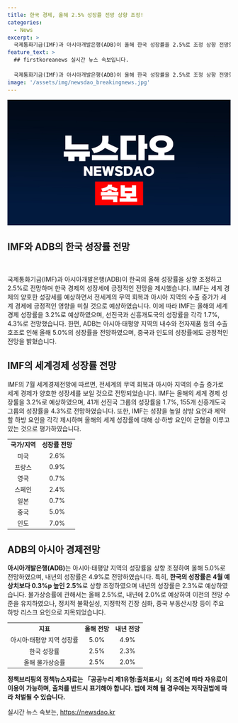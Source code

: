 ```yaml
---
title: 한국 경제, 올해 2.5% 성장률 전망 상향 조정!
categories:
  - News
excerpt: >
  국제통화기금(IMF)과 아시아개발은행(ADB)이 올해 한국 성장률을 2.5%로 조정 상향 전망했음. IMF는 아시아 지역의 수출 증가로 세계 경제가 양호한 성장세를 보일 것으로 전망하며, ADB는 아시아·태평양 지역이 견조한 내수와 전자제품 등 수출 호조로 5.0% 성장할 것으로 예측함. 미국 등 주요국의 정치적 불확실성과 중국 부동산시장 등을 하방 리스크로 지목했음. (요약문)
feature_text: >
  ## firstkoreanews 실시간 뉴스 속보입니다.

  국제통화기금(IMF)과 아시아개발은행(ADB)이 올해 한국 성장률을 2.5%로 조정 상향 전망했음. IMF는 아시아 지역의 수출 증가로 세계 경제가 양호한 성장세를 보일 것으로 전망하며, ADB는 아시아·태평양 지역이 견조한 내수와 전자제품 등 수출 호조로 5.0% 성장할 것으로 예측함. 미국 등 주요국의 정치적 불확실성과 중국 부동산시장 등을 하방 리스크로 지목했음. (요약문)
image: '/assets/img/newsdao_breakingnews.jpg'
---
```


<p><img src="/assets/img/newsdao_breakingnews.jpg" alt="firstkoreanews 속보" /></p>

<h2 data-ke-size="size26">IMF와 ADB의 한국 성장률 전망</h2>

<p data-ke-size="size16">&nbsp;</p>

<p>국제통화기금(IMF)과 아시아개발은행(ADB)이 한국의 올해 성장률을 상향 조정하고 2.5%로 전망하며 한국 경제의 성장세에 긍정적인 전망을 제시했습니다. IMF는 세계 경제의 양호한 성장세를 예상하면서 전세계의 무역 회복과 아시아 지역의 수출 증가가 세계 경제에 긍정적인 영향을 미칠 것으로 예상하였습니다. 이에 따라 IMF는 올해의 세계 경제 성장률을 3.2%로 예상하였으며, 선진국과 신흥개도국의 성장률을 각각 1.7%, 4.3%로 전망했습니다. 한편, ADB는 아시아·태평양 지역의 내수와 전자제품 등의 수출 호조로 인해 올해 5.0%의 성장률을 전망하였으며, 중국과 인도의 성장률에도 긍정적인 전망을 밝혔습니다.</p></p>

<h2 data-ke-size="size24">IMF의 세계경제 성장률 전망</h2>

<p data-ke-size="size16">IMF의 7월 세계경제전망에 따르면, 전세계의 무역 회복과 아시아 지역의 수출 증가로 세계 경제가 양호한 성장세를 보일 것으로 전망되었습니다. IMF는 올해의 세계 경제 성장률을 3.2%로 예상하였으며, 41개 선진국 그룹의 성장률을 1.7%, 155개 신흥개도국 그룹의 성장률을 4.3%로 전망하였습니다. 또한, IMF는 성장을 높일 상방 요인과 제약할 하방 요인을 각각 제시하며 올해의 세계 성장률에 대해 상·하방 요인이 균형을 이루고 있는 것으로 평가하였습니다.</p>

<table>
    <tr>
        <td style="text-align: center; height: 17px;"><b>국가/지역</b></td>
        <td style="text-align: center; height: 17px;"><b>성장률 전망</b></td>
    </tr>
    <tr>
        <td style="text-align: center; height: 17px;">미국</td>
        <td style="text-align: center; height: 17px;">2.6%</td>
    </tr>
    <tr>
        <td style="text-align: center; height: 17px;">프랑스</td>
        <td style="text-align: center; height: 17px;">0.9%</td>
    </tr>
    <tr>
        <td style="text-align: center; height: 17px;">영국</td>
        <td style="text-align: center; height: 17px;">0.7%</td>
    </tr>
    <tr>
        <td style="text-align: center; height: 17px;">스페인</td>
        <td style="text-align: center; height: 17px;">2.4%</td>
    </tr>
    <tr>
        <td style="text-align: center; height: 17px;">일본</td>
        <td style="text-align: center; height: 17px;">0.7%</td>
    </tr>
    <tr>
        <td style="text-align: center; height: 17px;">중국</td>
        <td style="text-align: center; height: 17px;">5.0%</td>
    </tr>
    <tr>
        <td style="text-align: center; height: 17px;">인도</td>
        <td style="text-align: center; height: 17px;">7.0%</td>
    </tr>
</table>

<h2 data-ke-size="size24">ADB의 아시아 경제전망</h2>

<p data-ke-size="size16"><b>아시아개발은행(ADB)</b>는 아시아·태평양 지역의 성장률을 상향 조정하여 올해 5.0%로 전망하였으며, 내년의 성장률은 4.9%로 전망하였습니다. 특히, <b>한국의 성장률은 4월 예상치보다 0.3%p 높인 2.5%</b>로 상향 조정하였으며 내년의 성장률은 2.3%로 예상하였습니다. 물가상승률에 관해서는 올해 2.5%로, 내년에 2.0%로 예상하여 이전의 전망 수준을 유지하였으나, 정치적 불확실성, 지정학적 긴장 심화, 중국 부동산시장 등이 주요 하방 리스크 요인으로 지목되었습니다.</p>

<table>
    <tr>
        <td style="text-align: center; height: 17px;"><b>지표</b></td>
        <td style="text-align: center; height: 17px;"><b>올해 전망</b></td>
        <td style="text-align: center; height: 17px;"><b>내년 전망</b></td>
    </tr>
    <tr>
        <td style="text-align: center; height: 17px;">아시아·태평양 지역 성장률</td>
        <td style="text-align: center; height: 17px;">5.0%</td>
        <td style="text-align: center; height: 17px;">4.9%</td>
    </tr>
    <tr>
        <td style="text-align: center; height: 17px;">한국 성장률</td>
        <td style="text-align: center; height: 17px;">2.5%</td>
        <td style="text-align: center; height: 17px;">2.3%</td>
    </tr>
    <tr>
        <td style="text-align: center; height: 17px;">올해 물가상승률</td>
        <td style="text-align: center; height: 17px;">2.5%</td>
        <td style="text-align: center; height: 17px;">2.0%</td>
    </tr>
</table>

<p data-ke-size="size16"><b>정책브리핑의 정책뉴스자료는 「공공누리 제1유형:출처표시」의 조건에 따라 자유로이 이용이 가능하며, 출처를 반드시 표기해야 합니다. 법에 저해 될 경우에는 저작권법에 따라 처벌될 수 있습니다.</b></p>
실시간 뉴스 속보는, <a href="https://newsdao.kr" rel="dofollow">https://newsdao.kr</a>



